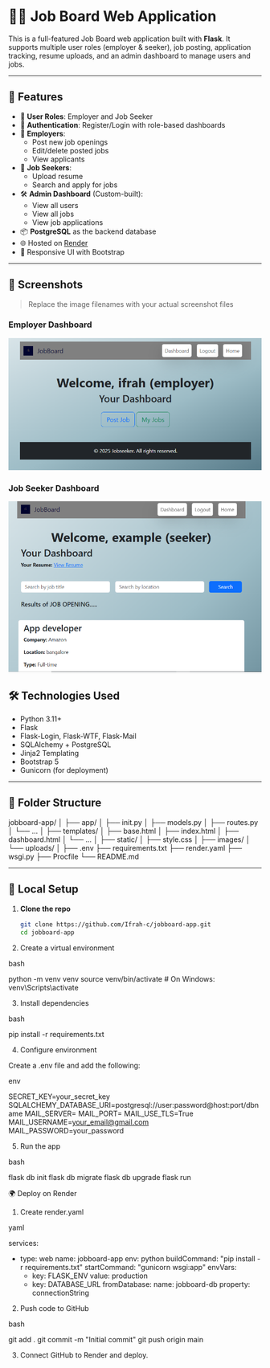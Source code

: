 # 🧑‍💼 Job Board Web Application

This is a full-featured Job Board web application built with **Flask**. It supports multiple user roles (employer & seeker), job posting, application tracking, resume uploads, and an admin dashboard to manage users and jobs.

---

## 🚀 Features

- 👥 **User Roles**: Employer and Job Seeker
- 🔐 **Authentication**: Register/Login with role-based dashboards
- 📄 **Employers**:
  - Post new job openings
  - Edit/delete posted jobs
  - View applicants
- 📄 **Job Seekers**:
  - Upload resume
  - Search and apply for jobs
- 🛠️ **Admin Dashboard** (Custom-built):
  - View all users
  - View all jobs
  - View job applications
- 📦 **PostgreSQL** as the backend database
- 🌐 Hosted on [Render](https://render.com)
- 🎨 Responsive UI with Bootstrap

---

## 📸 Screenshots

> Replace the image filenames with your actual screenshot files

### Employer Dashboard
![Employer Dashboard](app/static/screenshots/employer_dashboard.png)

### Job Seeker Dashboard
![Seeker Dashboard](app/static/screenshots/seeker_dashboard.png)


## 🛠️ Technologies Used

- Python 3.11+
- Flask
- Flask-Login, Flask-WTF, Flask-Mail
- SQLAlchemy + PostgreSQL
- Jinja2 Templating
- Bootstrap 5
- Gunicorn (for deployment)

---

## 📁 Folder Structure

jobboard-app/
│
├── app/
│ ├── init.py
│ ├── models.py
│ ├── routes.py
│ └── ...
│
├── templates/
│ ├── base.html
│ ├── index.html
│ ├── dashboard.html
│ └── ...
│
├── static/
│ ├── style.css
│ ├── images/
│ └── uploads/
│
├── .env
├── requirements.txt
├── render.yaml
├── wsgi.py
├── Procfile
└── README.md


---

## 🧪 Local Setup

1. **Clone the repo**  
   ```bash
   git clone https://github.com/Ifrah-c/jobboard-app.git
   cd jobboard-app


2. Create a virtual environment

bash

python -m venv venv
source venv/bin/activate   # On Windows: venv\Scripts\activate


3. Install dependencies

bash

pip install -r requirements.txt


4. Configure environment

Create a .env file and add the following:

env

SECRET_KEY=your_secret_key
SQLALCHEMY_DATABASE_URI=postgresql://user:password@host:port/dbname
MAIL_SERVER=
MAIL_PORT=
MAIL_USE_TLS=True
MAIL_USERNAME=your_email@gmail.com
MAIL_PASSWORD=your_password



5. Run the app

bash

flask db init
flask db migrate
flask db upgrade
flask run



🌍 Deploy on Render

1. Create render.yaml

yaml

services:
  - type: web
    name: jobboard-app
    env: python
    buildCommand: "pip install -r requirements.txt"
    startCommand: "gunicorn wsgi:app"
    envVars:
      - key: FLASK_ENV
        value: production
      - key: DATABASE_URL
        fromDatabase:
          name: jobboard-db
          property: connectionString



2. Push code to GitHub

bash

git add .
git commit -m "Initial commit"
git push origin main


3. Connect GitHub to Render and deploy.

